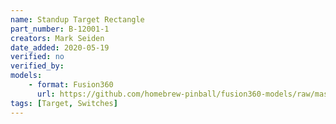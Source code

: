 ```yaml
---
name: Standup Target Rectangle
part_number: B-12001-1
creators: Mark Seiden
date_added: 2020-05-19
verified: no
verified_by:
models: 
    - format: Fusion360
      url: https://github.com/homebrew-pinball/fusion360-models/raw/master/targets/Standup%20Target%20Rectangle%20B-12001-1.f3d
tags: [Target, Switches]
---
```

